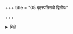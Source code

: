 +++
title = "05 बृहस्पतिसवो द्वितीयः"

+++

<details><summary>थिते</summary>

बृहस्पतिसवो द्वितीयः ५
</details>
